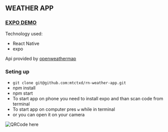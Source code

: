 ## WEATHER APP

### [EXPO DEMO](https://expo.dev/@mtctxd/weather-360)

Technology used:
- React Native
- expo

Api provided by [openweathermap](https://openweathermap.org/)


### Seting up
- `git clone git@github.com:mtctxd/rn-weather-app.git`
- npm install
- npm start
- To start app on phone you need to install expo and than scan code from terminal
- To start app on computer pres `w` while in terminal
- or you can open it on your camera

![QRCode here](https://qr.expo.dev/expo-go?owner=mtctxd&slug=weather-360&releaseChannel=default&host=exp.host)